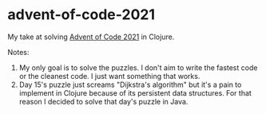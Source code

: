 # advent-of-code-2021

My take at solving [Advent of Code 2021](https://adventofcode.com/) in Clojure.

Notes:
1. My only goal is to solve the puzzles. I don't aim to write the fastest code or
the cleanest code. I just want something that works.
2. Day 15's puzzle just screams "Dijkstra's algorithm" but it's a pain to implement
in Clojure because of its persistent data structures. For that reason I decided to
solve that day's puzzle in Java.
